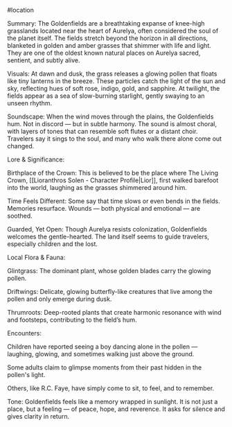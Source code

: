 #location 

Summary:
The Goldenfields are a breathtaking expanse of knee-high grasslands located near the heart of Aurelya, often considered the soul of the planet itself. The fields stretch beyond the horizon in all directions, blanketed in golden and amber grasses that shimmer with life and light. They are one of the oldest known natural places on Aurelya sacred, sentient, and subtly alive.

Visuals:
At dawn and dusk, the grass releases a glowing pollen that floats like tiny lanterns in the breeze. These particles catch the light of the sun and sky, reflecting hues of soft rose, indigo, gold, and sapphire. At twilight, the fields appear as a sea of slow-burning starlight, gently swaying to an unseen rhythm.

Soundscape:
When the wind moves through the plains, the Goldenfields hum. Not in discord — but in subtle harmony. The sound is almost choral, with layers of tones that can resemble soft flutes or a distant choir. Travelers say it sings to the soul, and many who walk there alone come out changed.

Lore & Significance:

Birthplace of the Crown: This is believed to be the place where The Living Crown, [[Lioranthros Solen - Character Profile|Lior]], first walked barefoot into the world, laughing as the grasses shimmered around him.

Time Feels Different: Some say that time slows or even bends in the fields. Memories resurface. Wounds — both physical and emotional — are soothed.

Guarded, Yet Open: Though Aurelya resists colonization, Goldenfields welcomes the gentle-hearted. The land itself seems to guide travelers, especially children and the lost.


Local Flora & Fauna:

Glintgrass: The dominant plant, whose golden blades carry the glowing pollen.

Driftwings: Delicate, glowing butterfly-like creatures that live among the pollen and only emerge during dusk.

Thrumroots: Deep-rooted plants that create harmonic resonance with wind and footsteps, contributing to the field’s hum.


Encounters:

Children have reported seeing a boy dancing alone in the pollen — laughing, glowing, and sometimes walking just above the ground.

Some adults claim to glimpse moments from their past hidden in the pollen's light.

Others, like R.C. Faye, have simply come to sit, to feel, and to remember.


Tone:
Goldenfields feels like a memory wrapped in sunlight. It is not just a place, but a feeling — of peace, hope, and reverence. It asks for silence and gives clarity in return.
